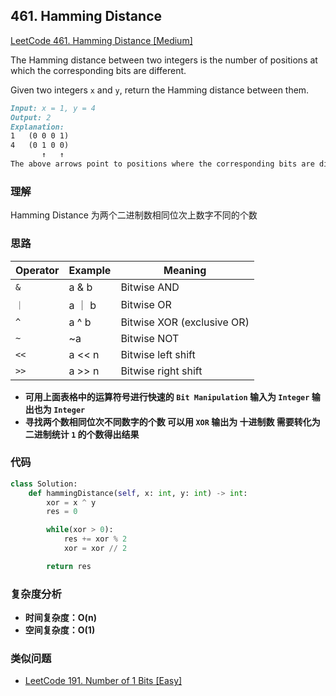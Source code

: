 ## **461. Hamming Distance**

[LeetCode 461. Hamming Distance [Medium]](https://leetcode.com/problems/hamming-distance/description/)

The Hamming distance between two integers is the number of positions at which the corresponding bits are different.

Given two integers `x` and `y`, return the Hamming distance between them.

```markdown
Input: x = 1, y = 4
Output: 2
Explanation:
1   (0 0 0 1)
4   (0 1 0 0)
       ↑   ↑
The above arrows point to positions where the corresponding bits are different.
```

### **理解**
Hamming Distance 为两个二进制数相同位次上数字不同的个数

### **思路**
<div class="heatMap">

| Operator | Example |  Meaning |
| --- | --- | --- |
| `&` | a & b | Bitwise AND |
| `｜` |	a ｜ b |	Bitwise OR |
| `^` |	a ^ b |	Bitwise XOR (exclusive OR) |
| `~` |	~a |	Bitwise NOT |
| `<<` |	a << n |	Bitwise left shift |
| `>>` |	a >> n |	Bitwise right shift |

</div>

* **可用上面表格中的运算符号进行快速的 `Bit Manipulation` 输入为 `Integer` 输出也为 `Integer`**
* **寻找两个数相同位次不同数字的个数 可以用 `XOR` 输出为 十进制数 需要转化为二进制统计 `1` 的个数得出结果**

### **代码**

``` python
class Solution:
    def hammingDistance(self, x: int, y: int) -> int:
        xor = x ^ y
        res = 0

        while(xor > 0):
            res += xor % 2
            xor = xor // 2

        return res
```
### **复杂度分析**
* **时间复杂度：O(n)**
* **空间复杂度：O(1)**

### **类似问题**
* [LeetCode 191. Number of 1 Bits [Easy]](https://leetcode.com/problems/number-of-1-bits/)
